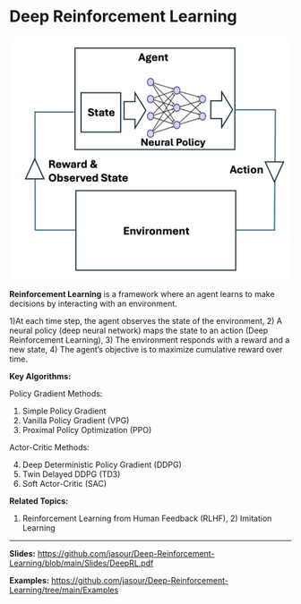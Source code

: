 # Deep Reinforcement Learning
<div align="center">
<img src="https://github.com/jasour/Deep-Reinforcement-Learning/blob/main/Slides/DRL.jpg" alt="DRL Diagram" width="600"/>
</div>


**Reinforcement Learning** is a framework where an agent learns to make decisions by interacting with an environment.

1)At each time step, the agent observes the state of the environment, 2) A neural policy (deep neural network) maps the state to an action (Deep Reinforcement Learning), 3) The environment responds with a reward and a new state, 4) The agent’s objective is to maximize cumulative reward over time.

**Key Algorithms:**

Policy Gradient Methods:

1) Simple Policy Gradient
2) Vanilla Policy Gradient (VPG)
3) Proximal Policy Optimization (PPO)

Actor-Critic Methods:

4) Deep Deterministic Policy Gradient (DDPG)
5) Twin Delayed DDPG (TD3)
6) Soft Actor-Critic (SAC)



**Related Topics:**

1) Reinforcement Learning from Human Feedback (RLHF), 2) Imitation Learning


--------


**Slides:** https://github.com/jasour/Deep-Reinforcement-Learning/blob/main/Slides/DeepRL.pdf

**Examples:** https://github.com/jasour/Deep-Reinforcement-Learning/tree/main/Examples
